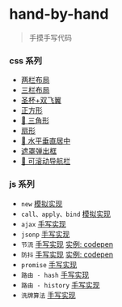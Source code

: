 # hand-by-hand

> 手摸手写代码

### css 系列

-   [两栏布局](https://lebronjs.github.io/hand-by-hand/css/两栏布局.html)
-   [三栏布局](https://lebronjs.github.io/hand-by-hand/css/三栏布局.html)
-   [圣杯+双飞翼](https://lebronjs.github.io/hand-by-hand/css/圣杯+双飞翼.html)
-   [正方形](https://lebronjs.github.io/hand-by-hand/css/正方形.html)
-   [📌 三角形](https://lebronjs.github.io/hand-by-hand/css/三角形.html)
-   [扇形](https://lebronjs.github.io/hand-by-hand/css/扇形.html)
-   [📌 水平垂直居中](https://lebronjs.github.io/hand-by-hand/css/水平垂直居中.html)
-   [遮罩弹出框](https://lebronjs.github.io/hand-by-hand/css/弹出框.html)
-   [📌 可滚动导航栏](https://lebronjs.github.io/hand-by-hand/css/导航栏.html)

### js 系列

-   `new` [模拟实现](https://github.com/lebronjs/hand-by-hand/blob/master/js/_new.js)
-   `call、apply、bind` [模拟实现](https://github.com/lebronjs/hand-by-hand/blob/master/js/_call_apply_bind.js)
-   `ajax` [手写实现](https://github.com/lebronjs/hand-by-hand/blob/master/js/_ajax.js)
-   `jsonp` [手写实现](https://github.com/lebronjs/hand-by-hand/blob/master/js/_jsonp.js)
-   `节流` [手写实现](https://github.com/lebronjs/hand-by-hand/blob/master/js/_debounce.js) [实例: codepen](https://codepen.io/xuge/pen/NWxdWRx)
-   `防抖` [手写实现](https://github.com/lebronjs/hand-by-hand/blob/master/js/_throttle.js) [实例: codepen](https://codepen.io/xuge/pen/LYGbVqB)
-   `promise` [手写实现](https://github.com/lebronjs/hand-by-hand/blob/master/js/_promise.js)
-   `路由 - hash` [手写实现](https://lebronjs.github.io/hand-by-hand/js/hash_route.html)
-   `路由 - history` [手写实现](https://lebronjs.github.io/hand-by-hand/js/history_route.html)
-   `洗牌算法` [手写实现](https://github.com/lebronjs/hand-by-hand/blob/master/js/_shuffle.js)

